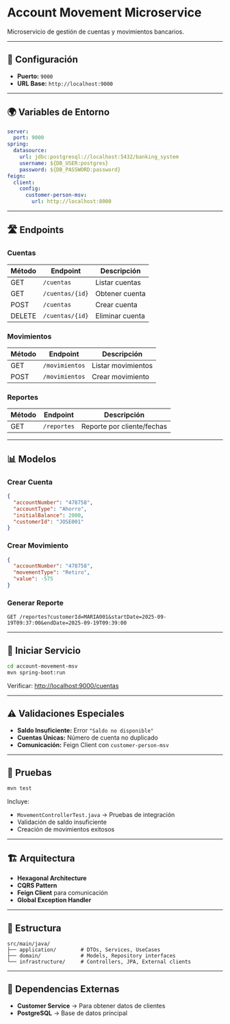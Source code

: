 # Account Movement Microservice

Microservicio de gestión de cuentas y movimientos bancarios.

---

## 🔧 Configuración

- **Puerto:** `9000`
- **URL Base:** `http://localhost:9000`

---

## 🌍 Variables de Entorno

```yaml
server:
  port: 9000
spring:
  datasource:
    url: jdbc:postgresql://localhost:5432/banking_system
    username: ${DB_USER:postgres}
    password: ${DB_PASSWORD:password}
feign:
  client:
    config:
      customer-person-msv:
        url: http://localhost:8000
```

---

## 🛣️ Endpoints

### Cuentas

| Método | Endpoint        | Descripción     |
|--------|-----------------|-----------------|
| GET    | `/cuentas`      | Listar cuentas  |
| GET    | `/cuentas/{id}` | Obtener cuenta  |
| POST   | `/cuentas`      | Crear cuenta    |
| DELETE | `/cuentas/{id}` | Eliminar cuenta |

### Movimientos

| Método | Endpoint       | Descripción           |
|--------|----------------|-----------------------|
| GET    | `/movimientos` | Listar movimientos    |
| POST   | `/movimientos` | Crear movimiento      |

### Reportes

| Método | Endpoint     | Descripción                  |
|--------|--------------|------------------------------|
| GET    | `/reportes`  | Reporte por cliente/fechas   |

---

## 📊 Modelos

### Crear Cuenta

```json
{
  "accountNumber": "478758",
  "accountType": "Ahorro",
  "initialBalance": 2000,
  "customerId": "JOSE001"
}
```

### Crear Movimiento

```json
{
  "accountNumber": "478758",
  "movementType": "Retiro",
  "value": -575
}
```

### Generar Reporte

```http
GET /reportes?customerId=MARIA001&startDate=2025-09-19T09:37:00&endDate=2025-09-19T09:39:00
```

---

## 🚀 Iniciar Servicio

```bash
cd account-movement-msv
mvn spring-boot:run
```

Verificar: [http://localhost:9000/cuentas](http://localhost:9000/cuentas)

---

## ⚠️ Validaciones Especiales

- **Saldo Insuficiente:** Error `"Saldo no disponible"`
- **Cuentas Únicas:** Número de cuenta no duplicado
- **Comunicación:** Feign Client con `customer-person-msv`

---

## 🧪 Pruebas

```bash
mvn test
```

Incluye:
- `MovementControllerTest.java` → Pruebas de integración
- Validación de saldo insuficiente
- Creación de movimientos exitosos

---

## 🏗️ Arquitectura

- **Hexagonal Architecture**
- **CQRS Pattern**
- **Feign Client** para comunicación
- **Global Exception Handler**

---

## 📁 Estructura

```text
src/main/java/
├── application/        # DTOs, Services, UseCases  
├── domain/             # Models, Repository interfaces
└── infrastructure/     # Controllers, JPA, External clients
```

---

## 🔗 Dependencias Externas

- **Customer Service** → Para obtener datos de clientes
- **PostgreSQL** → Base de datos principal